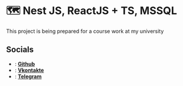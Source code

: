 # 🗺️ Nest JS, ReactJS + TS, MSSQL

This project is being prepared for a course work at my university

## Socials

- :&nbsp;**[Github](https://github.com/artemshaf)**
- :&nbsp;**[Vkontakte](https://vk.com/artsss02)**
- :&nbsp;**[Telegram](https://t.me/shafArt)**
